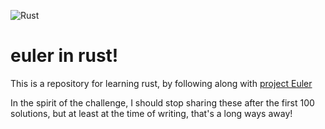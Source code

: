 ![Rust](https://github.com/JulianNymark/euler_in_rust/workflows/Rust/badge.svg)

# euler in rust!

This is a repository for learning rust, by following along with [project Euler](https://projecteuler.net/)

In the spirit of the challenge,
I should stop sharing these after the first 100 solutions,
but at least at the time of writing, that's a long ways away!
